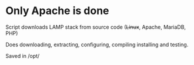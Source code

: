 # Only Apache is done

Script downloads LAMP stack from source code (~~Linux~~, Apache, MariaDB, PHP)

Does downloading, extracting, configuring, compiling installing and testing.

Saved in /opt/
